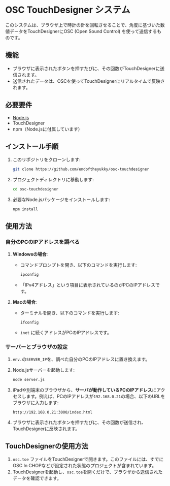 # OSC TouchDesigner システム

このシステムは、ブラウザ上で時計の針を回転させることで、角度に基づいた数値データをTouchDesignerにOSC (Open Sound Control) を使って送信するものです。

## 機能
- ブラウザに表示されたボタンを押すたびに、その回数がTouchDesignerに送信されます。
- 送信されたデータは、OSCを使ってTouchDesignerにリアルタイムで反映されます。

## 必要要件

- [Node.js](https://nodejs.org/)
- TouchDesigner
- npm（Node.jsに付属しています）

## インストール手順

1. このリポジトリをクローンします:
   ```bash
   git clone https://github.com/endoftheyukky/osc-touchdesigner
   ```

2. プロジェクトディレクトリに移動します:
   ```bash
   cd osc-touchdesigner
   ```

3. 必要なNode.jsパッケージをインストールします:
   ```bash
   npm install
   ```

## 使用方法

### 自分のPCのIPアドレスを調べる
1. **Windowsの場合**:
   - コマンドプロンプトを開き、以下のコマンドを実行します:
     ```bash
     ipconfig
     ```
   - 「IPv4アドレス」という項目に表示されているのがPCのIPアドレスです。

2. **Macの場合**:
   - ターミナルを開き、以下のコマンドを実行します:
     ```bash
     ifconfig
     ```
   - `inet` に続くアドレスがPCのIPアドレスです。

### サーバーとブラウザの設定
1. `env.`の`SERVER_IP`を、調べた自分のPCのIPアドレスに置き換えます。

2. Node.jsサーバーを起動します:
   ```bash
   node server.js
   ```

3. iPadや別端末のブラウザから、**サーバが動作しているPCのIPアドレス**にアクセスします。例えば、PCのIPアドレスが`192.168.0.21`の場合、以下のURLをブラウザに入力します:
   ```
   http://192.168.0.21:3000/index.html
   ```

4. ブラウザに表示されたボタンを押すたびに、その回数が送信され、TouchDesignerに反映されます。

## TouchDesignerの使用方法

1. `osc.toe` ファイルをTouchDesignerで開きます。このファイルには、すでにOSC In CHOPなどが設定された状態のプロジェクトが含まれています。
2. TouchDesignerを起動し、`osc.toe`を開くだけで、ブラウザから送信されたデータを確認できます。
